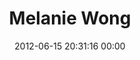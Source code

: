 ---
title: "Melanie Wong"
date: 2012-06-15 20:31:16 00:00
permalink: /melaniewong
twitter: "melanieswong"
likes: [700,555,868,869,870,729,871,872,930,1262]
id: 1041
gravatar: "http://www.gravatar.com/avatar/dcbba39c1e8d3c4d48845ce0ec817494"
---